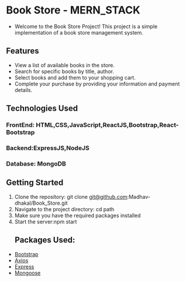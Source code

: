 # Book Store - MERN_STACK
- Welcome to the Book Store Project! This project is a simple implementation of a book store management system.
 ## Features
 - View a list of available books in the store.
 - Search for specific books by title, author.
 -  Select books and add them to your shopping cart.
 -   Complete your purchase by providing your information and payment details.

## Technologies Used
### FrontEnd: HTML,CSS,JavaScript,ReactJS,Bootstrap,React-Bootstrap
### Backend:ExpressJS,NodeJS
### Database: MongoDB

## Getting Started
1. Clone the repository:
   git clone git@github.com:Madhav-dhakal/Book_Store.git
2. Navigate to the project directory:
   cd path
3. Make sure you have the required packages installed
4. Start the server:npm start
   ## Packages Used:
  - [Bootstrap](https://getbootstrap.com/)
  -  [Axios](https://github.com/axios/axios)
  -   [Express](https://expressjs.com/)
  - [Mongoose](https://mongoosejs.com/)

